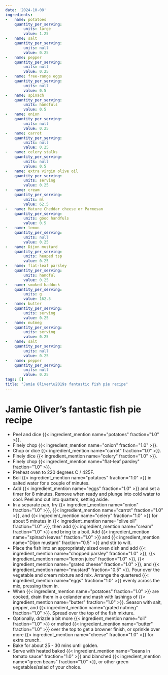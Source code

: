 ```yaml
---
date: '2024-10-08'
ingredients:
-   name: potatoes
    quantity_per_serving:
        units: large
        value: 1.25
-   name: salt
    quantity_per_serving:
        units: null
        value: 0.25
-   name: pepper
    quantity_per_serving:
        units: null
        value: 0.25
-   name: free-range eggs
    quantity_per_serving:
        units: null
        value: 0.5
-   name: spinach
    quantity_per_serving:
        units: handfuls
        value: 0.5
-   name: onion
    quantity_per_serving:
        units: null
        value: 0.25
-   name: carrot
    quantity_per_serving:
        units: null
        value: 0.25
-   name: celery stalks
    quantity_per_serving:
        units: null
        value: 0.5
-   name: extra virgin olive oil
    quantity_per_serving:
        units: serving
        value: 0.25
-   name: cream
    quantity_per_serving:
        units: ml
        value: 62.5
-   name: Mature Cheddar cheese or Parmesan
    quantity_per_serving:
        units: good handfuls
        value: 0.5
-   name: lemon
    quantity_per_serving:
        units: null
        value: 0.25
-   name: Dijon mustard
    quantity_per_serving:
        units: heaped tsp
        value: 0.25
-   name: flat-leaf parsley
    quantity_per_serving:
        units: handful
        value: 0.25
-   name: smoked haddock
    quantity_per_serving:
        units: g
        value: 162.5
-   name: butter
    quantity_per_serving:
        units: serving
        value: 0.25
-   name: nutmeg
    quantity_per_serving:
        units: serving
        value: 0.25
-   name: salt
    quantity_per_serving:
        units: null
        value: 0.25
-   name: pepper
    quantity_per_serving:
        units: null
        value: 0.25
tags: []
title: "Jamie Oliver\u2019s fantastic fish pie recipe"
---
```

# Jamie Oliver’s fantastic fish pie recipe

- Peel and dice {{< ingredient_mention name="potatoes" fraction="1.0" >}}.
- Finely chop {{< ingredient_mention name="onion" fraction="1.0" >}}.
- Chop or dice {{< ingredient_mention name="carrot" fraction="1.0" >}}.
- Finely dice {{< ingredient_mention name="celery" fraction="1.0" >}}.
- Finely chop {{< ingredient_mention name="flat-leaf parsley" fraction="1.0" >}}.
- Preheat oven to 220 degrees C / 425F.
- Boil {{< ingredient_mention name="potatoes" fraction="1.0" >}} in salted water for a couple of minutes.
- Add {{< ingredient_mention name="eggs" fraction="1.0" >}} and set a timer for 8 minutes. Remove when ready and plunge into cold water to cool. Peel and cut into quarters, setting aside.
- In a separate pan, fry {{< ingredient_mention name="onion" fraction="1.0" >}}, {{< ingredient_mention name="carrot" fraction="1.0" >}}, and {{< ingredient_mention name="celery" fraction="1.0" >}} for about 5 minutes in {{< ingredient_mention name="olive oil" fraction="1.0" >}}, then add {{< ingredient_mention name="cream" fraction="1.0" >}} and bring to a boil. Add {{< ingredient_mention name="spinach leaves" fraction="1.0" >}} and {{< ingredient_mention name="Dijon mustard" fraction="0.5" >}} and stir to wilt.
- Place the fish into an appropriately sized oven dish and add {{< ingredient_mention name="chopped parsley" fraction="1.0" >}}, {{< ingredient_mention name="lemon juice" fraction="1.0" >}}, {{< ingredient_mention name="grated cheese" fraction="1.0" >}}, and {{< ingredient_mention name="mustard" fraction="0.5" >}}. Pour over the vegetable and cream mixture and mix. Arrange the quartered {{< ingredient_mention name="eggs" fraction="1.0" >}} evenly across the mix, pressing them in.
- When {{< ingredient_mention name="potatoes" fraction="1.0" >}} are cooked, drain them in a colander and mash with lashings of {{< ingredient_mention name="butter" fraction="1.0" >}}. Season with salt, pepper, and {{< ingredient_mention name="grated nutmeg" fraction="1.0" >}}. Spread over the top of the fish mixture.
- Optionally, drizzle a bit more {{< ingredient_mention name="oil" fraction="1.0" >}} or melted {{< ingredient_mention name="butter" fraction="1.0" >}} over the top to get a browner finish, or sprinkle over more {{< ingredient_mention name="cheese" fraction="1.0" >}} for extra crunch.
- Bake for about 25 - 30 mins until golden.
- Serve with heated baked {{< ingredient_mention name="beans in tomato sauce" fraction="1.0" >}} and blanched {{< ingredient_mention name="green beans" fraction="1.0" >}}, or other green vegetables/salad of your choice.